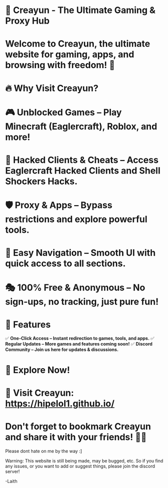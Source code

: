 # 🌌 Creayun - The Ultimate Gaming & Proxy Hub

# Welcome to Creayun, the ultimate website for gaming, apps, and browsing with freedom! 🚀

# 🔥 Why Visit Creayun?

# 🎮 Unblocked Games – Play Minecraft (Eaglercraft), Roblox, and more!

# 🔧 Hacked Clients & Cheats – Access Eaglercraft Hacked Clients and Shell Shockers Hacks.

# 🛡️ Proxy & Apps – Bypass restrictions and explore powerful tools.

# 📜 Easy Navigation – Smooth UI with quick access to all sections.

# 🎭 100% Free & Anonymous – No sign-ups, no tracking, just pure fun!

# 🌠 Features

✅ **One-Click Access – Instant redirection to games, tools, and apps.**
✅ **Regular Updates – More games and features coming soon!**
✅ **Discord Community – Join us here for updates & discussions.**

# 🚀 Explore Now!

# 🔗 Visit Creayun: https://hipelol1.github.io/

# Don't forget to bookmark Creayun and share it with your friends! 🚀🌌

Please dont hate on me by the way :]


Warning: This website is still being made, may be bugged, etc. So if you find any issues, or you want to add or suggest things, please join the discord server!

-Laith
